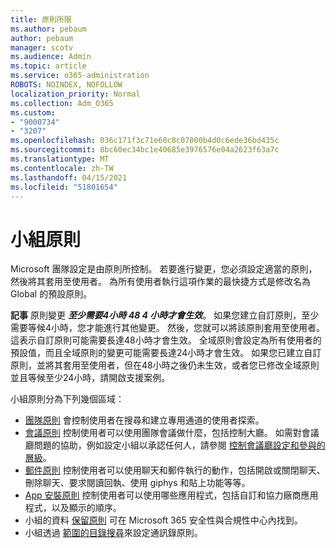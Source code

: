 ```yaml
---
title: 原則所限
ms.author: pebaum
author: pebaum
manager: scotv
ms.audience: Admin
ms.topic: article
ms.service: o365-administration
ROBOTS: NOINDEX, NOFOLLOW
localization_priority: Normal
ms.collection: Adm_O365
ms.custom:
- "9000734"
- "3207"
ms.openlocfilehash: 036c171f3c71e60c8c07000b4d0c6ede36bd435c
ms.sourcegitcommit: 8bc60ec34bc1e40685e3976576e04a2623f63a7c
ms.translationtype: MT
ms.contentlocale: zh-TW
ms.lasthandoff: 04/15/2021
ms.locfileid: "51801654"
---
```

# <a name="teams-policies"></a>小組原則

Microsoft 團隊設定是由原則所控制。 若要進行變更，您必須設定適當的原則，然後將其套用至使用者。 為所有使用者執行這項作業的最快捷方式是修改名為 Global 的預設原則。 

**記事** 原則變更 **_至少需要4小時 48 4 小時才會生效_**。 如果您建立自訂原則，至少需要等候4小時，您才能進行其他變更。 然後，您就可以將該原則套用至使用者。 這表示自訂原則可能需要長達48小時才會生效。 全域原則會設定為所有使用者的預設值，而且全域原則的變更可能需要長達24小時才會生效。 如果您已建立自訂原則，並將其套用至使用者，但在48小時之後仍未生效，或者您已修改全域原則並且等候至少24小時，請開啟支援案例。

小組原則分為下列幾個區域：

- [團隊原則](https://docs.microsoft.com/MicrosoftTeams/teams-policies) 會控制使用者在搜尋和建立專用通道的使用者探索。  
- [會議原則](https://docs.microsoft.com/microsoftteams/meeting-policies-in-teams) 控制使用者可以使用團隊會議做什麼，包括控制大廳。 如需對會議廳問題的協助，例如設定小組以承認任何人，請參閱 [控制會議廳設定和參與的層級](https://docs.microsoft.com/alchemyinsights/bypass-lobby)。
- [郵件原則](https://docs.microsoft.com/microsoftteams/messaging-policies-in-teams) 控制使用者可以使用聊天和郵件執行的動作，包括開啟或關閉聊天、刪除聊天、要求閱讀回執、使用 giphys 和貼上功能等等。
- [App 安裝原則](https://docs.microsoft.com/MicrosoftTeams/teams-app-setup-policies) 控制使用者可以使用哪些應用程式，包括自訂和協力廠商應用程式，以及顯示的順序。  
- 小組的資料 [保留原則](https://docs.microsoft.com/microsoftteams/retention-policies) 可在 Microsoft 365 安全性與合規性中心內找到。
- 小組透過 [範圍的目錄搜尋](https://docs.microsoft.com/MicrosoftTeams/teams-scoped-directory-search)來設定通訊錄原則。